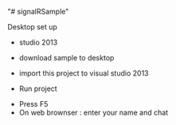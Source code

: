 "# signalRSample" 

Desktop set up 
- studio 2013


- download sample to desktop 

- import this project to visual studio 2013

- Run project
 + Press F5
 + On web brownser : enter your name and chat